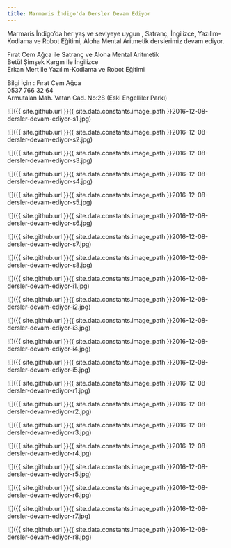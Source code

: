```yaml
---
title: Marmaris İndigo'da Dersler Devam Ediyor
---
```


Marmaris İndigo’da her yaş ve seviyeye uygun , Satranç, İngilizce, Yazılım-Kodlama ve Robot Eğitimi, Aloha Mental Aritmetik derslerimiz devam ediyor.  

Fırat Cem Ağca ile Satranç ve Aloha Mental Aritmetik  
Betül Şimşek Kargın ile İngilizce  
Erkan Mert ile Yazılım-Kodlama ve Robot Eğitimi  

Bilgi İçin : Fırat Cem Ağca  
0537 766 32 64  
Armutalan Mah. Vatan Cad. No:28 (Eski Engelliler Parkı)  

![]({{ site.github.url }}{{ site.data.constants.image_path }}2016-12-08-dersler-devam-ediyor-s1.jpg)

![]({{ site.github.url }}{{ site.data.constants.image_path }}2016-12-08-dersler-devam-ediyor-s2.jpg)

![]({{ site.github.url }}{{ site.data.constants.image_path }}2016-12-08-dersler-devam-ediyor-s3.jpg)

![]({{ site.github.url }}{{ site.data.constants.image_path }}2016-12-08-dersler-devam-ediyor-s4.jpg)

![]({{ site.github.url }}{{ site.data.constants.image_path }}2016-12-08-dersler-devam-ediyor-s5.jpg)

![]({{ site.github.url }}{{ site.data.constants.image_path }}2016-12-08-dersler-devam-ediyor-s6.jpg)

![]({{ site.github.url }}{{ site.data.constants.image_path }}2016-12-08-dersler-devam-ediyor-s7.jpg)

![]({{ site.github.url }}{{ site.data.constants.image_path }}2016-12-08-dersler-devam-ediyor-s8.jpg)

![]({{ site.github.url }}{{ site.data.constants.image_path }}2016-12-08-dersler-devam-ediyor-i1.jpg)

![]({{ site.github.url }}{{ site.data.constants.image_path }}2016-12-08-dersler-devam-ediyor-i2.jpg)

![]({{ site.github.url }}{{ site.data.constants.image_path }}2016-12-08-dersler-devam-ediyor-i3.jpg)

![]({{ site.github.url }}{{ site.data.constants.image_path }}2016-12-08-dersler-devam-ediyor-i4.jpg)

![]({{ site.github.url }}{{ site.data.constants.image_path }}2016-12-08-dersler-devam-ediyor-i5.jpg)

![]({{ site.github.url }}{{ site.data.constants.image_path }}2016-12-08-dersler-devam-ediyor-r1.jpg)

![]({{ site.github.url }}{{ site.data.constants.image_path }}2016-12-08-dersler-devam-ediyor-r2.jpg)

![]({{ site.github.url }}{{ site.data.constants.image_path }}2016-12-08-dersler-devam-ediyor-r3.jpg)

![]({{ site.github.url }}{{ site.data.constants.image_path }}2016-12-08-dersler-devam-ediyor-r4.jpg)

![]({{ site.github.url }}{{ site.data.constants.image_path }}2016-12-08-dersler-devam-ediyor-r5.jpg)

![]({{ site.github.url }}{{ site.data.constants.image_path }}2016-12-08-dersler-devam-ediyor-r6.jpg)

![]({{ site.github.url }}{{ site.data.constants.image_path }}2016-12-08-dersler-devam-ediyor-r7.jpg)

![]({{ site.github.url }}{{ site.data.constants.image_path }}2016-12-08-dersler-devam-ediyor-r8.jpg)
